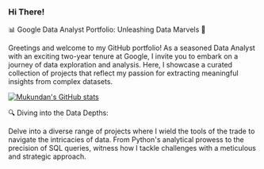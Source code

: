 ### Hi There!


📊 Google Data Analyst Portfolio: Unleashing Data Marvels 🚀

Greetings and welcome to my GitHub portfolio! As a seasoned Data Analyst with an exciting two-year tenure at Google, I invite you to embark on a journey of data exploration and analysis. Here, I showcase a curated collection of projects that reflect my passion for extracting meaningful insights from complex datasets.

[![Mukundan's GitHub stats](https://github-readme-stats.vercel.app/api?username=NiKeY27)](https://github.com/anuraghazra/github-readme-stats)

🔍 Diving into the Data Depths:

Delve into a diverse range of projects where I wield the tools of the trade to navigate the intricacies of data. From Python's analytical prowess to the precision of SQL queries, witness how I tackle challenges with a meticulous and strategic approach.
